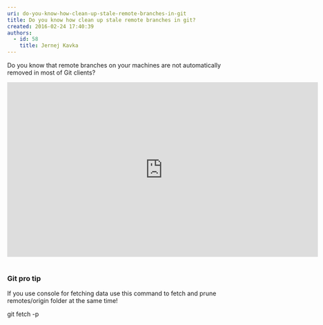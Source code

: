 ```yaml
---
uri: do-you-know-how-clean-up-stale-remote-branches-in-git
title: Do you know how clean up stale remote branches in git?
created: 2016-02-24 17:40:39
authors:
  - id: 58
    title: Jernej Kavka
---
```





<span class='intro'> ​Do you know that remote branches on your machines are not automatically removed in most of Git clients?<br> </span>

<div class="ms-rtestate-read ms-rte-embedcode ms-rte-embedil ms-rtestate-notify"><iframe width="720" height="405" src="https&#58;//www.youtube.com/embed/cEEo7lkZoRE" frameborder="0"></iframe>&#160;</div><h3 class="ssw15-rteElement-H3">​Git pro tip</h3><p>If you use console for fetching data use this command to fetch&#160;and prune remotes/origin folder at the same time!</p><p class="ssw15-rteElement-CodeArea">git fetch -p <br></p>


